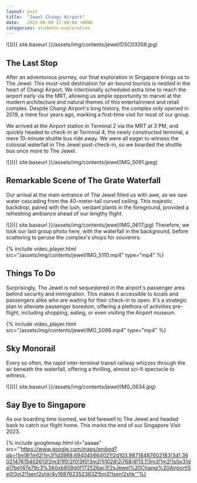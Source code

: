 ```yaml
---
layout: post
title:  "Jewel Changi Airport"
date:   2023-06-09 17:00:00 +0800
categories: students-exploration
---
```


![]({{ site.baseurl }}/assets/img/contents/jewel/DSC03359.jpg)
## The Last Stop
After an adventurous journey, our final exploration in Singapore brings us to The Jewel. This must-visit destination for air-bound tourists is nestled in the heart of Changi Airport. We intentionally scheduled extra time to reach the airport early via the MRT, allowing us ample opportunity to marvel at the modern architecture and natural themes of this entertainment and retail complex. Despite Changi Airport's long history, the complex only opened in 2019, a mere four years ago, marking a first-time visit for most of our group.

We arrived at the Airport station in Terminal 2 via the MRT at 3 PM, and quickly headed to check-in at Terminal 4, the newly constructed terminal, a mere 10-minute shuttle bus ride away. We were all eager to witness the colossal waterfall in The Jewel post-check-in, so we boarded the shuttle bus once more to The Jewel.

![]({{ site.baseurl }}/assets/img/contents/jewel/IMG_5091.jpeg)
## Remarkable Scene of The Grate Waterfall
Our arrival at the main entrance of The Jewel filled us with awe, as we saw water cascading from the 40-meter-tall curved ceiling. This majestic backdrop, paired with the lush, verdant plants in the foreground, provided a refreshing ambiance ahead of our lengthy flight. 

![]({{ site.baseurl }}/assets/img/contents/jewel/IMG_0617.jpg)
Therefore, we took our last group photo here, with the waterfall in the background, before scattering to peruse the complex's shops for souvenirs.

{% include video_player.html src="/assets/img/contents/jewel/IMG_5110.mp4" type="mp4" %}
## Things To Do
Surprisingly, The Jewel is not sequestered in the airport's passenger area behind security and immigration. This makes it accessible to locals and passengers alike who are waiting for their check-in to open. It's a strategic plan to alleviate passenger boredom, offering a plethora of activities pre-flight, including shopping, eating, or even visiting the Airport museum.

{% include video_player.html src="/assets/img/contents/jewel/IMG_5098.mp4" type="mp4" %}
## Sky Monorail
Every so often, the rapid inter-terminal transit railway whizzes through the air beneath the waterfall, offering a thrilling, almost sci-fi spectacle to witness.

![]({{ site.baseurl }}/assets/img/contents/jewel/IMG_0634.jpg)
## Say Bye to Singapore
As our boarding time loomed, we bid farewell to The Jewel and headed back to catch our flight home. This marks the end of our Singapore Visit 2023.

{% include googlemap.html id="aaaaa" src="'https://www.google.com/maps/embed?pb=!1m18!1m12!1m3!1d3988.694045664021!2d103.98718487602183!3d1.3602147615402613!2m3!1f0!2f0!3f0!3m2!1i1024!2i768!4f13.1!3m3!1m2!1s0x31da17be147e79c3%3A0xb809d0f172526ac3!2sJewel%20Changi%20Airport!5e0!3m2!1sen!2shk!4v1687623523632!5m2!1sen!2shk'"%}
